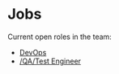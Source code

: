Jobs
====

Current open roles in the team:

* <a href="https://github.com/HealthUnlocked/Jobs/blob/master/DevOps.md">DevOps</a>
* <a href="https://github.com/HealthUnlocked/Jobs/blob/master//QA-Test-Engineer.md">/QA/Test Engineer</a>

